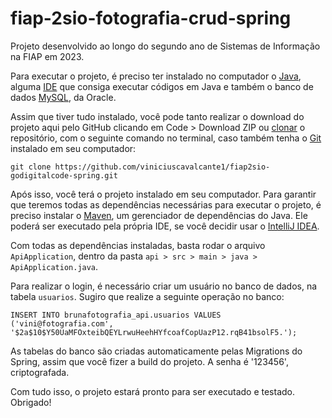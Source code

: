 # fiap-2sio-fotografia-crud-spring
Projeto desenvolvido ao longo do segundo ano de Sistemas de Informação na FIAP em 2023.

Para executar o projeto, é preciso ter instalado no computador o [Java](https://www.oracle.com/java/technologies/downloads/), alguma [IDE](https://www.jetbrains.com/idea/download/?section=windows) que consiga executar códigos em Java e também o banco de dados [MySQL](https://dev.mysql.com/downloads/installer/), da Oracle.

Assim que tiver tudo instalado, você pode tanto realizar o download do projeto aqui pelo GitHub clicando em Code > Download ZIP ou [clonar](https://docs.github.com/pt/repositories/creating-and-managing-repositories/cloning-a-repository) o repositório, com o seguinte comando no terminal, caso também tenha o [Git](https://git-scm.com/downloads) instalado em seu computador:

`git clone https://github.com/viniciuscavalcante1/fiap2sio-godigitalcode-spring.git`

Após isso, você terá o projeto instalado em seu computador. Para garantir que teremos todas as dependências necessárias para executar o projeto, é preciso instalar o [Maven](https://www.devmedia.com.br/introducao-ao-maven/25128), um gerenciador de dependências do Java. Ele poderá ser executado pela própria IDE, se você decidir usar o [IntelliJ IDEA](https://www.jetbrains.com/idea/download/?section=windows).

Com todas as dependências instaladas, basta rodar o arquivo `ApiApplication`, dentro da pasta `api > src > main > java > ApiApplication.java`. 

Para realizar o login, é necessário criar um usuário no banco de dados, na tabela `usuarios`. 
Sugiro que realize a seguinte operação no banco:

`INSERT INTO brunafotografia_api.usuarios VALUES ('vini@fotografia.com', '$2a$10$Y50UaMFOxteibQEYLrwuHeehHYfcoafCopUazP12.rqB41bsolF5.');`

As tabelas do banco são criadas automaticamente pelas Migrations do Spring, assim que você fizer a build do projeto. A senha é '123456', criptografada.

Com tudo isso, o projeto estará pronto para ser executado e testado.
Obrigado!
